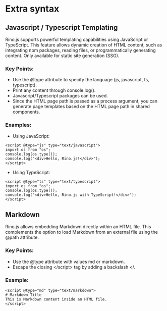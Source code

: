 <!--
{
  "title": "Extra syntax",
  "time": "2025-04-14T03:40:00.000Z",
  "description": "Extra syntax Javascript / Typescript Templating Rino.js supports powerful templating capabilities using JavaScript or TypeScript. This feature allows dynamic creation of HTML content, such as integrating npm packages, reading files, or programmatically generating content. Only available for static site generation (SSG). Key Points: Use the @type attribute to specify the..."
}
-->

# Extra syntax

## Javascript / Typescript Templating

Rino.js supports powerful templating capabilities using JavaScript or TypeScript. This feature allows dynamic creation of HTML content, such as integrating npm packages, reading files, or programmatically generating content. Only available for static site generation (SSG).

### Key Points:

* Use the @type attribute to specify the language (js, javascript, ts, typescript).
* Print any content through console.log().
* Javascript/Typescript packages can be used.
* Since the HTML page path is passed as a process argument, you can generate page templates based on the HTML page path in shared components.

### Examples:

* Using JavaScript:

```
<script @type="js" type="text/javascript">
import os from "os";
console.log(os.type());
console.log("<div>Hello, Rino.js!</div>");
</script>
```

* Using TypeScript:

```
<script @type="ts" type="text/typescript">
import os from "os";
console.log(os.type());
console.log("<div>Hello, Rino.js with TypeScript!</div>");
</script>
```
## Markdown
Rino.js allows embedding Markdown directly within an HTML file. This complements the option to load Markdown from an external file using the @path attribute.

### Key Points:
- Use the @type attribute with values md or markdown.
- Escape the closing <\/script> tag by adding a backslash <\/.
### Example:
```
<script @type="md" type="text/markdown">
# Markdown Title
This is Markdown content inside an HTML file.
</script>
```